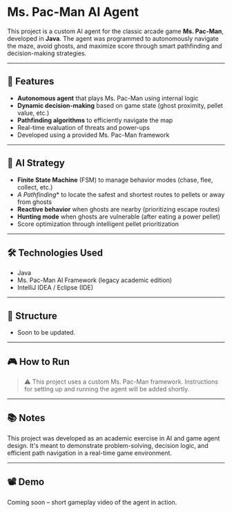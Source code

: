 # Ms. Pac-Man AI Agent

This project is a custom AI agent for the classic arcade game **Ms. Pac-Man**, developed in **Java**. The agent was programmed to autonomously navigate the maze, avoid ghosts, and maximize score through smart pathfinding and decision-making strategies.

---

## 🤖 Features

- **Autonomous agent** that plays Ms. Pac-Man using internal logic
- **Dynamic decision-making** based on game state (ghost proximity, pellet value, etc.)
- **Pathfinding algorithms** to efficiently navigate the map
- Real-time evaluation of threats and power-ups
- Developed using a provided Ms. Pac-Man framework

---

## 🧠 AI Strategy

- **Finite State Machine** (FSM) to manage behavior modes (chase, flee, collect, etc.)
- **A* Pathfinding** to locate the safest and shortest routes to pellets or away from ghosts
- **Reactive behavior** when ghosts are nearby (prioritizing escape routes)
- **Hunting mode** when ghosts are vulnerable (after eating a power pellet)
- Score optimization through intelligent pellet prioritization

---

## 🛠 Technologies Used

- Java
- Ms. Pac-Man AI Framework (legacy academic edition)
- IntelliJ IDEA / Eclipse (IDE)

---

## 📁 Structure

- Soon to be updated.
  
---

## 🎮 How to Run

> ⚠️ This project uses a custom Ms. Pac-Man framework. Instructions for setting up and running the agent will be added shortly.

---

## 📚 Notes

This project was developed as an academic exercise in AI and game agent design. It's meant to demonstrate problem-solving, decision logic, and efficient path navigation in a real-time game environment.

---

## 📽️ Demo

Coming soon – short gameplay video of the agent in action.
